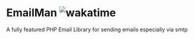 # EmailMan ![wakatime](https://wakatime.com/badge/user/9657174f-2430-4dfd-aaef-2b316eb71a36/project/73368ee8-a27a-42fc-b4f2-4a0095198c94.svg)
A fully featured PHP Email Library for sending emails 
especially via smtp

